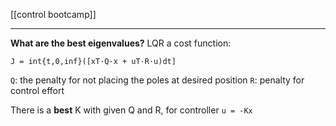 [[control bootcamp]]
****
**What are the best eigenvalues?**
LQR
a cost function:
```
J = int{t,0,inf}([xT·Q·x + uT·R·u)dt]
```
`Q`: the penalty for not placing the poles at desired position
`R`: penalty for control effort

There is a **best** K with given Q and R, for controller `u = -Kx`

